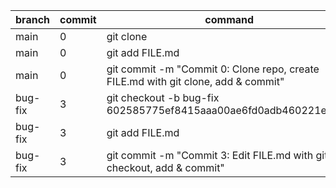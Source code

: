 | branch  | commit | command                                                                           |
|---------|--------|-----------------------------------------------------------------------------------|
| main    | 0      | git clone <URL>                                                                   |
| main    | 0      | git add FILE.md                                                                   |
| main    | 0      | git commit -m "Commit 0: Clone repo, create FILE.md with git clone, add & commit" |
| bug-fix | 3      | git checkout -b bug-fix 602585775ef8415aaa00ae6fd0adb460221e69d9                  |
| bug-fix | 3      | git add FILE.md                                                                   |
| bug-fix | 3      | git commit -m "Commit 3: Edit FILE.md with git checkout, add & commit"            |
